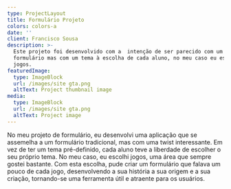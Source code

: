 ```yaml
---
type: ProjectLayout
title: Formulário Projeto
colors: colors-a
date: ''
client: Francisco Sousa
description: >-
  Este projeto foi desenvolvido com a  intenção de ser parecido com um
  formulário mas com um tema à escolha de cada aluno, no meu caso eu escolhi
  jogos.
featuredImage:
  type: ImageBlock
  url: /images/site gta.png
  altText: Project thumbnail image
media:
  type: ImageBlock
  url: /images/site gta.png
  altText: Project image
---
```

No meu projeto de formulário, eu desenvolvi uma aplicação que se assemelha a um formulário tradicional, mas com uma twist interessante. Em vez de ter um tema pré-definido, cada aluno teve a liberdade de escolher o seu próprio tema. No meu caso, eu escolhi jogos, uma área que sempre gostei bastante. Com esta escolha, pude criar um formulário que falava um pouco de cada jogo, desenvolvendo a sua história a sua origem e a sua criação, tornando-se uma ferramenta útil e atraente para os usuários.


